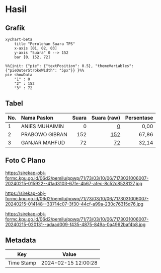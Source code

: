 # Hasil

## Grafik

```mermaid
xychart-beta
    title "Perolehan Suara TPS"
    x-axis [01, 02, 03]
    y-axis "Suara" 0 --> 152
    bar [0, 152, 72]
```

```mermaid
%%{init: {"pie": {"textPosition": 0.5}, "themeVariables": {"pieOuterStrokeWidth": "5px"}} }%%
pie showData
    "1" : 0
    "2" : 152
    "3" : 72
```

## Tabel

| No. | Nama Paslon    | Suara | Suara (raw) | Persentase |
|:--- |:-------------- | -----:| -----------:| ----------:|
| 1   | ANIES MUHAIMIN | 0     | [0][p-1]    | 0,00       |
| 2   | PRABOWO GIBRAN | 152   | [152][p-2]  | 67,86      |
| 3   | GANJAR MAHFUD  | 72    | [72][p-3]   | 32,14      |


[p-1]: https://github.com/gigit-pemilu/pemilu-2024-71-sulawesi-utara/blob/main/pilpres/hitung-suara/sub/71-sulawesi-utara/sub/73-kota-tomohon/sub/03-tomohon-utara/sub/1006-kakaskasen-tiga/sub/007-tps/sub/paslon-1.txt
[p-2]: https://github.com/gigit-pemilu/pemilu-2024-71-sulawesi-utara/blob/main/pilpres/hitung-suara/sub/71-sulawesi-utara/sub/73-kota-tomohon/sub/03-tomohon-utara/sub/1006-kakaskasen-tiga/sub/007-tps/sub/paslon-2.txt
[p-3]: https://github.com/gigit-pemilu/pemilu-2024-71-sulawesi-utara/blob/main/pilpres/hitung-suara/sub/71-sulawesi-utara/sub/73-kota-tomohon/sub/03-tomohon-utara/sub/1006-kakaskasen-tiga/sub/007-tps/sub/paslon-3.txt

## Foto C Plano

https://sirekap-obj-formc.kpu.go.id/06d2/pemilu/ppwp/71/73/03/10/06/7173031006007-20240215-015922--41ad3103-67fe-4b67-afec-8c52c8528127.jpg

https://sirekap-obj-formc.kpu.go.id/06d2/pemilu/ppwp/71/73/03/10/06/7173031006007-20240215-014148--33714c07-3f30-44cf-a99a-230c76315d76.jpg

https://sirekap-obj-formc.kpu.go.id/06d2/pemilu/ppwp/71/73/03/10/06/7173031006007-20240215-020131--adaad009-f435-4875-849a-0a4962baf4b8.jpg


## Metadata

| Key        | Value               |
| ---------- | ------------------- |
| Time Stamp | 2024-02-15 12:00:28 |



